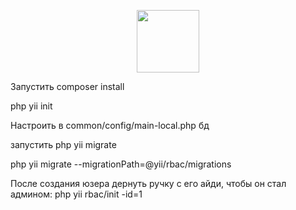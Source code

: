 <p align="center">
    <a href="https://github.com/yiisoft" target="_blank">
        <img src="https://avatars0.githubusercontent.com/u/993323" height="100px">
    </a>
    <br>
</p>


Запустить
composer install

php yii init

Настроить в common/config/main-local.php бд

запустить 
php yii migrate

php yii migrate --migrationPath=@yii/rbac/migrations

После создания юзера дернуть ручку с его айди, чтобы он стал админом:
php yii rbac/init -id=1
